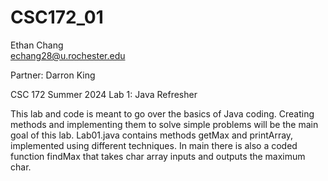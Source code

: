 # CSC172_01

Ethan Chang <br />
echang28@u.rochester.edu

Partner: Darron King

CSC 172 Summer 2024
Lab 1: Java Refresher

This lab and code is meant to go over the basics of Java coding. Creating methods and implementing them to solve simple problems will be the main goal of this lab. Lab01.java contains methods getMax and printArray, implemented using different techniques. In main there is also a coded function findMax that takes char array inputs and outputs the maximum char.

